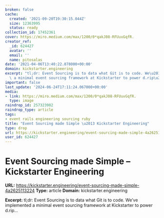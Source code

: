 ```yaml
---
broken: false
cache:
  created: '2021-09-20T19:30:15.044Z'
  size: 12363995
  status: ready
collection_id: 17452361
cover: https://miro.medium.com/max/1200/0*qakJ08-RFUuvGqfR.
creator_ref:
  _id: 624427
  avatar: ''
  email: ''
  name: pitosalas
date: '2021-04-06T13:40:22.878000+00:00'
domain: kickstarter.engineering
excerpt: "tl;dr: Event Sourcing is to data what Git is to code. We\u2019ve implemented\
  \ a minimal event sourcing framework at Kickstarter to power d.rip\u2026"
important: false
last_update: '2024-06-24T17:11:24.067000+00:00'
media:
- link: https://miro.medium.com/max/1200/0*qakJ08-RFUuvGqfR.
  type: image
raindrop_id: 257323902
raindrop_type: article
tags:
- event rails engineering sourcing ruby
title: "Event Sourcing made Simple \u2013 Kickstarter Engineering"
type: drop
url: https://kickstarter.engineering/event-sourcing-made-simple-4a2625113224
user_id: 624427
---
```


# Event Sourcing made Simple – Kickstarter Engineering

**URL:** https://kickstarter.engineering/event-sourcing-made-simple-4a2625113224
**Type:** article
**Domain:** kickstarter.engineering

**Excerpt:** tl;dr: Event Sourcing is to data what Git is to code. We’ve implemented a minimal event sourcing framework at Kickstarter to power d.rip…
